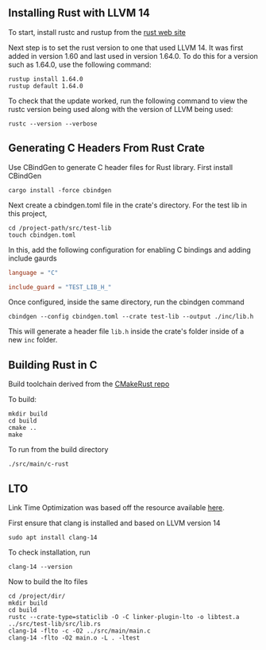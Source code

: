 ## Installing Rust with LLVM 14

To start, install rustc and rustup from the [rust web site](https://www.rust-lang.org/tools/install)

Next step is to set the rust version to one that used LLVM 14. It was first added in version 1.60 and last used in version 1.64.0. To do this for a version such as 1.64.0, use the following command:

```
rustup install 1.64.0
rustup default 1.64.0
```

To check that the update worked, run the following command to view the rustc version being used along with the version of LLVM being used:

```
rustc --version --verbose
```

## Generating C Headers From Rust Crate

Use CBindGen to generate C header files for Rust library. First install CBindGen

```
cargo install -force cbindgen
```

Next create a cbindgen.toml file in the crate's directory. For the test lib in this project,

```
cd /project-path/src/test-lib
touch cbindgen.toml
```

In this, add the following configuration for enabling C bindings and adding include gaurds

``` toml
language = "C"

include_guard = "TEST_LIB_H_"
```

Once configured, inside the same directory, run the cbindgen command

```
cbindgen --config cbindgen.toml --crate test-lib --output ./inc/lib.h
```

This will generate a header file `lib.h` inside the crate's folder inside of a new `inc` folder.


## Building Rust in C

Build toolchain derived from the [CMakeRust repo](https://github.com/Devolutions/CMakeRust)

To build:

```
mkdir build
cd build
cmake ..
make
```

To run from the build directory

```
./src/main/c-rust
```

## LTO

Link Time Optimization was based off the resource available [here](https://blog.llvm.org/2019/09/closing-gap-cross-language-lto-between.html).

First ensure that clang is installed and based on LLVM version 14

```
sudo apt install clang-14
```

To check installation, run

```
clang-14 --version
```

Now to build the lto files

```
cd /project/dir/
mkdir build
cd build 
rustc --crate-type=staticlib -O -C linker-plugin-lto -o libtest.a ../src/test-lib/src/lib.rs 
clang-14 -flto -c -O2 ../src/main/main.c
clang-14 -flto -O2 main.o -L . -ltest
```
